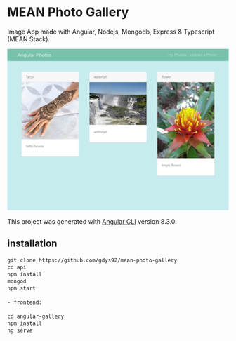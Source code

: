 # MEAN Photo Gallery

Image App made with Angular, Nodejs, Mongodb, Express & Typescript (MEAN Stack).

![](./localhost_4200_photos.png)

This project was generated with [Angular CLI](https://github.com/angular/angular-cli) version 8.3.0.
## installation
```
git clone https://github.com/gdys92/mean-photo-gallery
cd api
npm install
mongod
npm start

- frontend:

cd angular-gallery
npm install
ng serve
```
  
